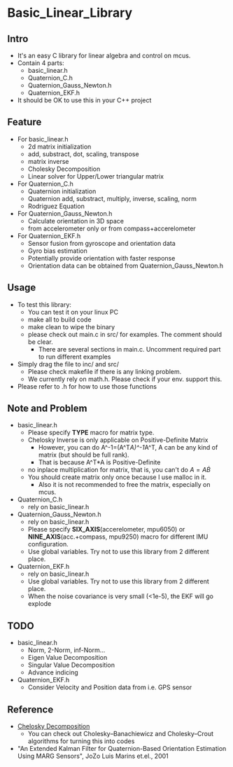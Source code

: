 # Basic_Linear_Library
## Intro
- It's an easy C library for linear algebra and control on mcus.
- Contain 4 parts:
    - basic_linear.h
    - Quaternion_C.h
    - Quaternion_Gauss_Newton.h
    - Quaternion_EKF.h
- It should be OK to use this in your C++ project

## Feature
- For basic_linear.h
    - 2d matrix initialization
    - add, substract, dot, scaling, transpose
    - matrix inverse
    - Cholesky Decomposition
    - Linear solver for Upper/Lower triangular matrix
- For Quaternion_C.h
    - Quaternion initialization
    - Quaternion add, substract, multiply, inverse, scaling, norm
    - Rodriguez Equation
- For Quaternion_Gauss_Newton.h
    - Calculate orientation in 3D space
    - from accelerometer only or from compass+accerelometer
- For Quaternion_EKF.h
    - Sensor fusion from gyroscope and orientation data
    - Gyro bias estimation
    - Potentially provide orientation with faster response
    - Orientation data can be obtained from Quaternion_Gauss_Newton.h

## Usage
- To test this library:
    - You can test it on your linux PC
    - make all to build code
    - make clean to wipe the binary
    - please check out main.c in src/ for examples. The comment should be clear.
        - There are several sections in main.c. Uncomment required part to run different examples
- Simply drag the file to inc/ and src/
    - Please check makefile if there is any linking problem.
    - We currently rely on math.h. Please check if your env. support this.
- Please refer to .h for how to use those functions

## Note and Problem
- basic_linear.h
    - Please specify **TYPE** macro for matrix type.
    - Chelosky Inverse is only applicable on Positive-Definite Matrix
        - However, you can do A^-1=(A^T*A)^-1*A^T, A can be any kind of matrix (but should be full rank). 
        - That is because A^T*A is Positive-Definite
    - no inplace multiplication for matrix, that is, you can't do $A = A \dot B$
    - You should create matrix only once because I use malloc in it.
        - Also it is not recommended to free the matrix, especially on mcus.
- Quaternion_C.h
    - rely on basic_linear.h
- Quaternion_Gauss_Newton.h
    - rely on basic_linear.h
    - Please specify **SIX_AXIS**(accerelometer, mpu6050) or **NINE_AXIS**(acc.+compass, mpu9250) macro for different IMU configuration.
    - Use global variables. Try not to use this library from 2 different place.
- Quaternion_EKF.h
    - rely on basic_linear.h
    - Use global variables. Try not to use this library from 2 different place.
    - When the noise covariance is very small (<1e-5), the EKF will go explode

## TODO
- basic_linear.h
    - Norm, 2-Norm, inf-Norm...
    - Eigen Value Decomposition
    - Singular Value Decomposition
    - Advance indicing
- Quaternion_EKF.h
    - Consider Velocity and Position data from i.e. GPS sensor

## Reference
- [Chelosky Decomposition](https://en.wikipedia.org/wiki/Cholesky_decomposition)
    - You can check out Cholesky–Banachiewicz and Cholesky–Crout algorithms for turning this into codes
- "An Extended Kalman Filter for Quaternion-Based Orientation Estimation Using MARG Sensors", JoZo Luis Marins et.el., 2001
